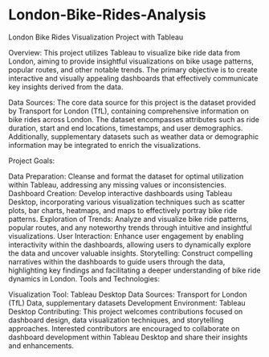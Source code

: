 # London-Bike-Rides-Analysis

London Bike Rides Visualization Project with Tableau

Overview:
This project utilizes Tableau to visualize bike ride data from London, aiming to provide insightful visualizations on bike usage patterns, popular routes, and other notable trends. The primary objective is to create interactive and visually appealing dashboards that effectively communicate key insights derived from the data.

Data Sources:
The core data source for this project is the dataset provided by Transport for London (TfL), containing comprehensive information on bike rides across London. The dataset encompasses attributes such as ride duration, start and end locations, timestamps, and user demographics. Additionally, supplementary datasets such as weather data or demographic information may be integrated to enrich the visualizations.

Project Goals:

Data Preparation: Cleanse and format the dataset for optimal utilization within Tableau, addressing any missing values or inconsistencies.
Dashboard Creation: Develop interactive dashboards using Tableau Desktop, incorporating various visualization techniques such as scatter plots, bar charts, heatmaps, and maps to effectively portray bike ride patterns.
Exploration of Trends: Analyze and visualize bike ride patterns, popular routes, and any noteworthy trends through intuitive and insightful visualizations.
User Interaction: Enhance user engagement by enabling interactivity within the dashboards, allowing users to dynamically explore the data and uncover valuable insights.
Storytelling: Construct compelling narratives within the dashboards to guide users through the data, highlighting key findings and facilitating a deeper understanding of bike ride dynamics in London.
Tools and Technologies:

Visualization Tool: Tableau Desktop
Data Sources: Transport for London (TfL) Data, supplementary datasets
Development Environment: Tableau Desktop
Contributing:
This project welcomes contributions focused on dashboard design, data visualization techniques, and storytelling approaches. Interested contributors are encouraged to collaborate on dashboard development within Tableau Desktop and share their insights and enhancements.
